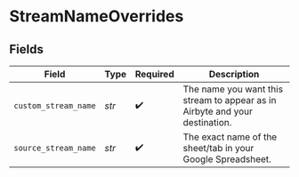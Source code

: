 # StreamNameOverrides


## Fields

| Field                                                                       | Type                                                                        | Required                                                                    | Description                                                                 |
| --------------------------------------------------------------------------- | --------------------------------------------------------------------------- | --------------------------------------------------------------------------- | --------------------------------------------------------------------------- |
| `custom_stream_name`                                                        | *str*                                                                       | :heavy_check_mark:                                                          | The name you want this stream to appear as in Airbyte and your destination. |
| `source_stream_name`                                                        | *str*                                                                       | :heavy_check_mark:                                                          | The exact name of the sheet/tab in your Google Spreadsheet.                 |